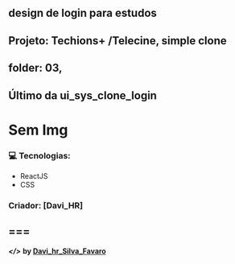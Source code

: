 ## design de login para estudos
## Projeto: Techions+ /Telecine, simple clone
## folder: 03,
## Último da ui_sys_clone_login

**Sem Img**
===

### :computer: Tecnologias:
- ReactJS
- CSS

### Criador: [Davi_HR]
===
---
***</>*** **by [Davi_hr_Silva_Favaro](https://github.com/davifa1)**